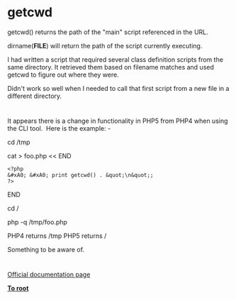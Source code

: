 # getcwd





getcwd() returns the path of the &quot;main&quot; script referenced in the URL.

dirname(__FILE__) will return the path of the script currently executing.

I had written a script that required several class definition scripts from the same directory. It retrieved them based on filename matches and used getcwd to figure out where they were.

Didn&apos;t work so well when I needed to call that first script from a new file in a different directory.

  

#



It appears there is a change in functionality in PHP5 from PHP4 when using the CLI tool.&#xA0; Here is the example: -

cd /tmp

cat &gt; foo.php &lt;&lt; END


```
<?php
&#xA0; &#xA0; print getcwd() . &quot;\n&quot;;
?>
```

END

cd /

php -q /tmp/foo.php

PHP4 returns /tmp
PHP5 returns /

Something to be aware of.

  

#

[Official documentation page](https://www.php.net/manual/en/function.getcwd.php)

**[To root](/README.md)**